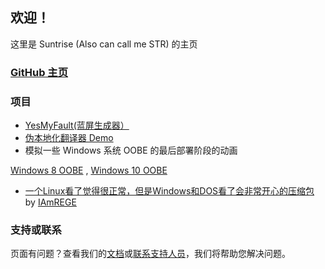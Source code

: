 ## 欢迎！
这里是 Suntrise (Also can call me STR) 的主页
### [GitHub 主页](https://github.com/suntrise/suntrise.github.io)

### 项目
* [YesMyFault(蓝屏生成器）](https://suntrise.github.io/yesmyfault)
* [伪本地化翻译器 Demo](https://suntrise.github.io/pseudo)
* 模拟一些 Windows 系统 OOBE 的最后部署阶段的动画

[Windows 8 OOBE](https://suntrise.github.io/Win8OOBE.html) , [Windows 10 OOBE](https://suntrise.github.io/Win10OOBE.html)
* [一个Linux看了觉得很正常，但是Windows和DOS看了会非常开心的压缩包](https://suntrise.github.io/happydos.tgz) by [IAmREGE](https://github.com/IAmREGE)

### 支持或联系
页面有问题？查看我们的[文档](https://docs.github.com/categories/github-pages-basics/)或[联系支持人员](https://support.github.com/contact)，我们将帮助您解决问题。
